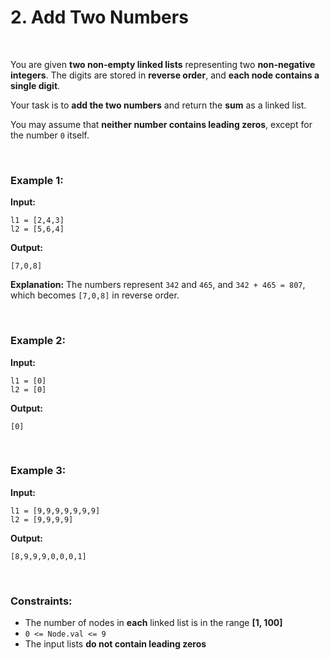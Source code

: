 # 2. Add Two Numbers

<br>

You are given **two non-empty linked lists** representing two **non-negative integers**.
The digits are stored in **reverse order**, and **each node contains a single digit**.

Your task is to **add the two numbers** and return the **sum** as a linked list.

You may assume that **neither number contains leading zeros**, except for the number `0` itself.

<br>

### Example 1:

**Input:**

```
l1 = [2,4,3]
l2 = [5,6,4]
```

**Output:**

```
[7,0,8]
```

**Explanation:**
The numbers represent `342` and `465`, and
`342 + 465 = 807`, which becomes `[7,0,8]` in reverse order.

<br>

### Example 2:

**Input:**

```
l1 = [0]
l2 = [0]
```

**Output:**

```
[0]
```

<br>

### Example 3:

**Input:**

```
l1 = [9,9,9,9,9,9,9]
l2 = [9,9,9,9]
```

**Output:**

```
[8,9,9,9,0,0,0,1]
```

<br>

### Constraints:

* The number of nodes in **each** linked list is in the range **[1, 100]**
* `0 <= Node.val <= 9`
* The input lists **do not contain leading zeros**